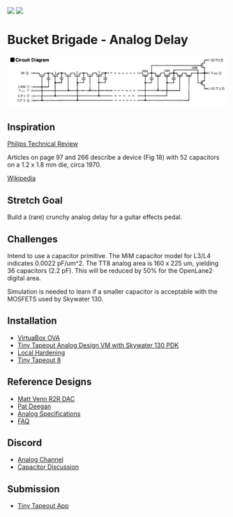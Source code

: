 ![](../../workflows/gds/badge.svg) ![](../../workflows/docs/badge.svg)
# Bucket Brigade - Analog Delay

![Top Level Drawing](docs/sample.png)

## Inspiration

[Philips Technical Review](https://www.worldradiohistory.com/Archive-Company-Publications/Philips-Technical-Review/70s/Philips-Technical-Review-1970.pdf)

Articles on page 97 and 266 describe a device (Fig 18) with 52 capacitors on a 1.2 x 1.8 mm die, circa 1970.

[Wikipedia](https://en.wikipedia.org/wiki/Bucket-brigade_device)

## Stretch Goal

Build a (rare) crunchy analog delay for a guitar effects pedal.

## Challenges

Intend to use a capacitor primitive. The MiM capacitor model for L3/L4 indicates 0.0022 pF/um^2. The TT8 analog area is 160 x 225 um, yielding 36 capacitors (2.2 pF). This will be reduced by 50% for the OpenLane2 digital area.

Simulation is needed to learn if a smaller capacitor is acceptable with the MOSFETS used by Skywater 130.

## Installation
- [VirtuaBox OVA](https://sky130-vm.tinytapeout.com/tinytapeout_analog_vm.ova)
- [Tiny Tapeout Analog Design VM with Skywater 130 PDK](https://github.com/TinyTapeout/analog-virtualbox-vm-sky130a)
- [Local Hardening](https://www.tinytapeout.com/guides/local-hardening)
- [Tiny Tapeout 8](https://github.com/TinyTapeout/tinytapeout-08)

## Reference Designs
- [Matt Venn R2R DAC](https://github.com/mattvenn/tt08-analog-r2r-dac-3v3)
- [Pat Deegan](https://www.youtube.com/watch?v=Eu_crbcBdNM)
- [Analog Specifications](https://tinytapeout.com/specs/analog)
- [FAQ](https://tinytapeout.com/faq)

## Discord

- [Analog Channel](https://discord.com/channels/1009193568256135208/1237709604045979740)
- [Capacitor Discussion](https://discord.com/channels/1009193568256135208/1252657914167169134)

## Submission

- [Tiny Tapeout App](https://app.tinytapeout.com)
